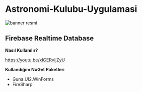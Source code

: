 # Astronomi-Kulubu-Uygulamasi

![banner resmi](https://cdn.discordapp.com/attachments/909829529353199657/996163808114528286/unknown.png)

## Firebase Realtime Database



**Nasıl Kullanılır?**

https://youtu.be/xIGERvIjZyU



**Kullandığım NuGet Paketleri**
- Guna.UI2.WinForms
- FireSharp
